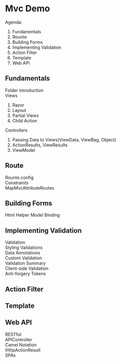 # Mvc Demo

Agenda:
1. Fundamentals
2. Rounte
3. Building Forms
4. Implementing Validation
5. Action Filter
6. Template
7. Web API

## Fundamentals

Folder introduction  
Views
1. Razor
2. Layout
3. Partial Views  
4. Child Action

Controllers  
1. Passing Data to Views(ViewData, ViewBag, Object)
2. ActionResults, ViewResults  
3. ViewModel

## Route
Rounte.config  
Constraints  
MapMvcAttributeRoutes  

## Building Forms
Html Helper
Model Binding  

## Implementing Validation 
Validation  
Styling Validations   
Data Annotations  
Custom Validation  
Validation Summary  
Client-side Validation   
Anti-forgery Tokens  

## Action Filter

## Template

## Web API
RESTful  
APIController  
Camel Notation  
IHttpActionResult   
SPAs
